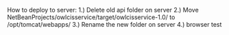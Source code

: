 How to deploy to server:
1.) Delete old api folder on server
2.) Move NetBeanProjects/owlcisservice/target/owlcisservice-1.0/ to /opt/tomcat/webapps/
3.) Rename the new folder on server
4.) browser test
